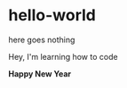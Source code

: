 # hello-world
here goes nothing
<p>Hey, I'm learning how to code</p>
<strong>Happy New Year</strong>

